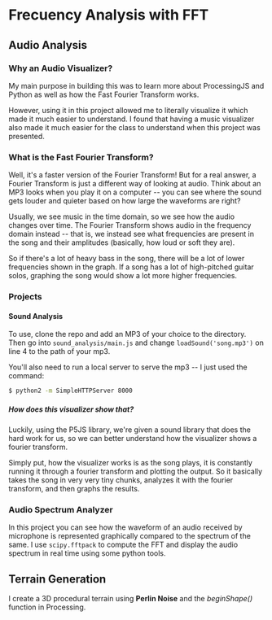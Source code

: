 # Frecuency Analysis with FFT

## Audio Analysis

### Why an Audio Visualizer?

My main purpose in building this was to learn more about ProcessingJS and Python as well as how the Fast Fourier Transform works.

However, using it in this project allowed me to literally visualize it which made it much easier to understand. I found that having a music visualizer also made it much easier for the class to understand when this project was presented.

### What is the Fast Fourier Transform?

Well, it's a faster version of the Fourier Transform! But for a real answer, a Fourier Transform is just a different way of looking at audio. Think about an MP3 looks when you play it on a computer -- you can see where the sound gets louder and quieter based on how large the waveforms are right?

Usually, we see music in the time domain, so we see how the audio changes over time. The Fourier Transform shows audio in the frequency domain instead -- that is, we instead see what frequencies are present in the song and their amplitudes (basically, how loud or soft they are).

So if there's a lot of heavy bass in the song, there will be a lot of lower frequencies shown in the graph. If a song has a lot of high-pitched guitar solos, graphing the song would show a lot more higher frequencies.

### Projects

#### Sound Analysis

To use, clone the repo and add an MP3 of your choice to the directory. Then go into `sound_analysis/main.js` and change `loadSound('song.mp3')` on line 4 to the path of your mp3.

You'll also need to run a local server to serve the mp3 -- I just used the command:

```sh
$ python2 -m SimpleHTTPServer 8000
```

##### How does this visualizer show that?

Luckily, using the P5JS library, we're given a sound library that does the hard work for us, so we can better understand how the visualizer shows a fourier transform.

Simply put, how the visualizer works is as the song plays, it is constantly running it through a fourier transform and plotting the output. So it basically takes the song in very very tiny chunks, analyzes it with the fourier transform, and then graphs the results.

### Audio Spectrum Analyzer

In this project you can see how the waveform of an audio received by microphone is represented graphically compared to the spectrum of the same. I use `scipy.fftpack` to compute the FFT and display the audio spectrum in real time using some python tools.

## Terrain Generation

I create a 3D procedural terrain using **Perlin Noise** and the _beginShape()_ function in Processing.
